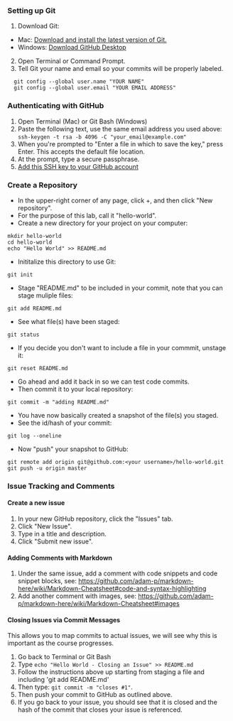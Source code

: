 ### Setting up Git

1. Download Git:
  - Mac: [Download and install the latest version of Git.](https://git-scm.com/downloads)
  - Windows: [Download GitHub Desktop](https://desktop.github.com/)
2. Open Terminal or Command Prompt.
3. Tell Git your name and email so your commits will be properly labeled.

```
  git config --global user.name "YOUR NAME"
  git config --global user.email "YOUR EMAIL ADDRESS"
```

### Authenticating with GitHub

1. Open Terminal (Mac) or Git Bash (Windows)
2. Paste the following text, use the same email address you used above: `ssh-keygen -t rsa -b 4096 -C "your_email@example.com"`
3. When you're prompted to "Enter a file in which to save the key," press Enter. This accepts the default file location.
4. At the prompt, type a secure passphrase.
5. [Add this SSH key to your GitHub account](https://help.github.com/articles/adding-a-new-ssh-key-to-your-github-account/)

### Create a Repository

- In the upper-right corner of any page, click +, and then click "New repository".
- For the purpose of this lab, call it "hello-world".
- Create a new directory for your project on your computer:
```
mkdir hello-world
cd hello-world
echo "Hello World" >> README.md
```
- Inititalize this directory to use Git:
```
git init
```
- Stage "README.md" to be included in your commit, note that you can stage muliple files:
```
git add README.md
```
- See what file(s) have been staged:
```
git status
```
- If you decide you don't want to include a file in your commmit, unstage it:
```
git reset README.md
```
- Go ahead and add it back in so we can test code commits.
- Then commit it to your local repository:  
```
git commit -m "adding README.md"
```
- You have now basically created a snapshot of the file(s) you staged.
- See the id/hash of your commit:
```
git log --oneline
```
- Now "push" your snapshot to GitHub:
```
git remote add origin git@github.com:<your username>/hello-world.git
git push -u origin master
```

### Issue Tracking and Comments

#### Create a new issue

1. In your new GitHub repository, click the "Issues" tab.
2. Click "New Issue".
3. Type in a title and description.
4. Click "Submit new issue".

#### Adding Comments with Markdown
1. Under the same issue, add a comment with code snippets and code snippet blocks, see: https://github.com/adam-p/markdown-here/wiki/Markdown-Cheatsheet#code-and-syntax-highlighting
2. Add another comment with images, see: https://github.com/adam-p/markdown-here/wiki/Markdown-Cheatsheet#images

#### Closing Issues via Commit Messages
This allows you to map commits to actual issues, we will see why this is important as the course progresses.

1. Go back to Terminal or Git Bash
2. Type `echo "Hello World - Closing an Issue" >> README.md`
3. Follow the instructions above up starting from staging a file and including 'git add README.md'
4. Then type: `git commit -m "closes #1"`.
5. Then push your commit to GitHub as outlined above.
6. If you go back to your issue, you should see that it is closed and the hash of the commit that closes your issue is referenced.  

